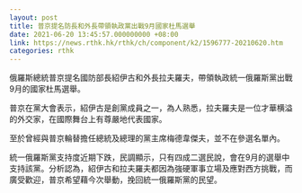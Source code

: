 ```yaml
---
layout: post
title: 普京提名防長和外長帶領執政黨出戰9月國家杜馬選舉
date: 2021-06-20 13:45:57.000000000 +08:00
link: https://news.rthk.hk/rthk/ch/component/k2/1596777-20210620.htm
categories: rthk
---
```


俄羅斯總統普京提名國防部長紹伊古和外長拉夫羅夫，帶領執政統一俄羅斯黨出戰9月的國家杜馬選舉。

普京在黨大會表示，紹伊古是創黨成員之一，為人熟悉，拉夫羅夫是一位才華横溢的外交家，在國際舞台上有尊嚴地代表國家。

至於曾經與普京輪替擔任總統及總理的黨主席梅德韋傑夫，並不在參選名單內。

統一俄羅斯​黨支持度近期下跌，民調顯示，只有四成二選民說，會在9月的選舉中支持該黨。分析認為，紹伊古和拉夫羅夫都因為強硬軍事立場及應對西方挑戰，而廣受歡迎，普京希望藉今次舉動，挽回統一俄羅斯黨的民望。
